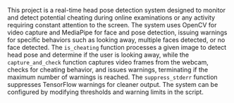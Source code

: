 This project is a real-time head pose detection system designed to monitor and detect potential cheating during online examinations or any activity requiring constant attention to the screen. The system uses OpenCV for video capture and MediaPipe for face and pose detection, issuing warnings for specific behaviors such as looking away, multiple faces detected, or no face detected. The `is_cheating` function processes a given image to detect head pose and determine if the user is looking away, while the `capture_and_check` function captures video frames from the webcam, checks for cheating behavior, and issues warnings, terminating if the maximum number of warnings is reached. The `suppress_stderr` function suppresses TensorFlow warnings for cleaner output. The system can be configured by modifying thresholds and warning limits in the script. 
